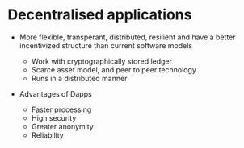 # Decentralised applications

- More flexible, transperant, distributed, resilient and have a better incentivized structure than current software models
  - Work with cryptographically stored ledger
  - Scarce asset model, and peer to peer technology
  - Runs in a distributed manner

- Advantages of Dapps
  - Faster processing
  - High security
  - Greater anonymity
  - Reliability